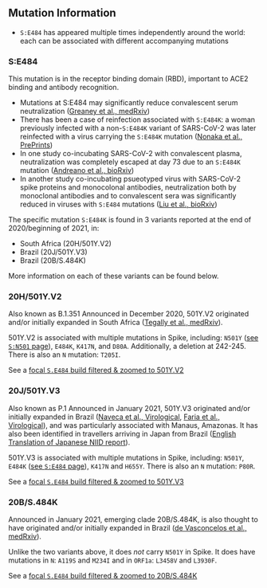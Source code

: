 ## Mutation Information

- `S:E484` has appeared multiple times independently around the world: each can be associated with different accompanying mutations

### S:E484
This mutation is in the receptor binding domain (RBD), important to ACE2 binding and antibody recognition.

- Mutations at S:E484 may significantly reduce convalescent serum neutralization ([Greaney et al., medRxiv](https://www.biorxiv.org/content/10.1101/2020.12.31.425021v1))
- There has been a case of reinfection associated with `S:E484K`: a woman previously infected with a non-`S:E484K` variant of SARS-CoV-2 was later reinfected with a virus carrying the `S:E484K` mutation ([Nonaka et al., PrePrints](https://www.preprints.org/manuscript/202101.0132/v1))
- In one study co-incubating SARS-CoV-2 with convalescent plasma, neutralization was completely escaped at day 73 due to an `S:E484K` mutation ([Andreano et al., bioRxiv](https://www.biorxiv.org/content/10.1101/2020.12.28.424451v1))
- In another study co-incubating psueotyped virus with SARS-CoV-2 spike proteins and monocolonal antibodies, neutralization both by monoclonal antibodies and to convalescent sera was significantly reduced in viruses with `S:E484` mutations ([Liu et al., bioRxiv](https://www.biorxiv.org/content/10.1101/2020.11.06.372037v1))

The specific mutation `S:E484K` is found in 3 variants reported at the end of 2020/beginning of 2021, in:
- South Africa (20H/501Y.V2)
- Brazil (20J/501Y.V3) 
- Brazil (20B/S.484K)

More information on each of these variants can be found below.

### 20H/501Y.V2
Also known as B.1.351
Announced in December 2020, 501Y.V2 originated and/or initially expanded in South Africa ([Tegally et al., medRxiv](https://www.medrxiv.org/content/10.1101/2020.12.21.20248640v1)).

501Y.V2 is associated with multiple mutations in Spike, including: `N501Y` ([see `S:N501` page](http://covariants.org/variants/S.N501)), `E484K`, `K417N`, and `D80A`. Additionally, a deletion at 242-245.
There is also an `N` mutation: `T205I`.

See a [focal `S.E484` build filtered & zoomed to 501Y.V2](https://nextstrain.org/groups/neherlab/ncov/S.E484?c=gt-S_484&f_clade_membership=20H/501Y.V2&label=clade:20H/501Y.V2&p=grid&r=country)


### 20J/501Y.V3
Also known as P.1
Announced in January 2021, 501Y.V3 originated and/or initially expanded in Brazil ([Naveca et al., Virological](https://virological.org/t/phylogenetic-relationship-of-sars-cov-2-sequences-from-amazonas-with-emerging-brazilian-variants-harboring-mutations-e484k-and-n501y-in-the-spike-protein/585), [Faria et al., Virological](https://virological.org/t/genomic-characterisation-of-an-emergent-sars-cov-2-lineage-in-manaus-preliminary-findings/586)), and was particularly associated with Manaus, Amazonas.
It has also been identified in travellers arriving in Japan from Brazil ([English Translation of Japanese NIID report](https://translate.google.com/translate?sl=ja&tl=en&u=https://www.niid.go.jp/niid/ja/diseases/ka/corona-virus/2019-ncov/10107-covid19-33.html)).

501Y.V3 is associated with multiple mutations in Spike, including: `N501Y`, `E484K` ([see `S:E484` page](http://covariants.org/variants/S.E484)), `K417N` and `H655Y`.
There is also an `N` mutation: `P80R`.

See a [focal `S.E484` build filtered & zoomed to 501Y.V3](https://nextstrain.org/groups/neherlab/ncov/S.E484?c=gt-S_484&f_clade_membership=20J/501Y.V3&label=clade:20J/501Y.V3&p=grid&r=country)

### 20B/S.484K
Announced in January 2021, emerging clade 20B/S.484K, is also thought to have originated and/or initially expanded in Brazil ([de Vasconcelos et al., medRxiv](https://www.medrxiv.org/content/10.1101/2020.12.23.20248598v1.article-info)).

Unlike the two variants above, it does *not* carry `N501Y` in Spike.
It does have mutations in `N`: `A119S` and `M234I` and in `ORF1a`: `L3458V` and `L3930F`.

See a [focal `S.E484` build filtered & zoomed to 20B/S.484K](https://nextstrain.org/groups/neherlab/ncov/S.E484?c=gt-S_484&f_clade_membership=20B/S.484K&label=clade:20B/S.484K&p=grid&r=country)


<!--
    - Associated with the 501Y.V2 variant that arose in South Africa in the winter of 2020([Tegally et al., medRxiv](https://www.medrxiv.org/content/10.1101/2020.12.21.20248640v1)) -- [Focal `S.E484` build filtered & zoomed to 501Y.V2](https://nextstrain.org/groups/neherlab/ncov/S.E484?c=gt-S_484&f_clade_membership=20H/501Y.V2&label=clade:20H/501Y.V2&p=grid&r=country)
    - Associated with the 501Y.V3 variant identified originally in Manaus, Amazonas, Brazil, which also carries `S:N501Y` (like 501Y.V2) ([Naveca et al., Virological](https://virological.org/t/phylogenetic-relationship-of-sars-cov-2-sequences-from-amazonas-with-emerging-brazilian-variants-harboring-mutations-e484k-and-n501y-in-the-spike-protein/585), [Faria et al., Virological](https://virological.org/t/genomic-characterisation-of-an-emergent-sars-cov-2-lineage-in-manaus-preliminary-findings/586)) -- [Focal `S.E484` build filtered & zoomed to 501Y.V3](https://nextstrain.org/groups/neherlab/ncov/S.E484?c=gt-S_484&f_clade_membership=20J/501Y.V3&label=clade:20J/501Y.V3&p=grid&r=country)
    - Also found in another variant originating in Brazil, but which does not carry `S:N501Y` ([de Vasconcelos et al., medRxiv](https://www.medrxiv.org/content/10.1101/2020.12.23.20248598v1.article-info)) -- [Focal `S.E484` build filtered & zoomed to 20B/S.484K](https://nextstrain.org/groups/neherlab/ncov/S.E484?c=gt-S_484&f_clade_membership=20B/S.484K&label=clade:20B/S.484K&p=grid&r=country)
    - Mutations at S:E484 may significantly reduce convalescent serum neutralization ([Greaney et al., medRxiv](https://www.biorxiv.org/content/10.1101/2020.12.31.425021v1))
    - There has been a case of reinfection associated with `S:E484K`: a woman previously infected with a non-`S:E484K` variant of SARS-CoV-2 was later reinfected with a virus carrying the `S:E484K` mutation ([Nonaka et al., PrePrints](https://www.preprints.org/manuscript/202101.0132/v1))
    - In one study co-incubating SARS-CoV-2 with convalescent plasma, neutralization was completely escaped at day 73 due to an `S:E484K` mutation ([Andreano et al., bioRxiv](https://www.biorxiv.org/content/10.1101/2020.12.28.424451v1))
-->
